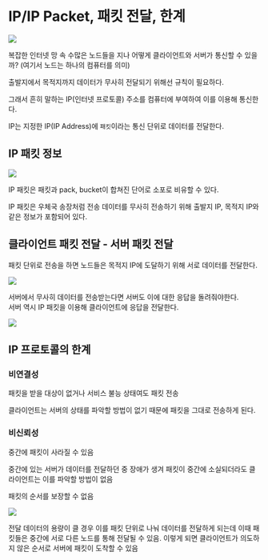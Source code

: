 # IP/IP Packet, 패킷 전달, 한계

![](https://velog.velcdn.com/images/mmmdo21/post/86e48148-c89b-4c89-a23b-63b94ebbcfb5/image.png)

복잡한 인터넷 망 속 수많은 노드들을 지나 어떻게 클라이언트와 서버가 통신할 수 있을까? (여기서 노드는 하나의 컴퓨터를 의미)
  
출발지에서 목적지까지 데이터가 무사히 전달되기 위해선 규칙이 필요하다.
  
그래서 흔히 말하는 IP(인터넷 프로토콜) 주소를 컴퓨터에 부여하여 이를 이용해 통신한다.
  
IP는 지정한 IP(IP Address)에 `패킷`이라는 통신 단위로 데이터를 전달한다.

## IP 패킷 정보

![](https://velog.velcdn.com/images/mmmdo21/post/6bca6ce8-07a2-4b44-af75-880d22880145/image.png)

IP 패킷은 패킷과 pack, bucket이 합쳐진 단어로 소포로 비유할 수 있다.  
  
IP 패킷은 우체국 송장처럼 전송 데이터를 무사히 전송하기 위해 출발지 IP, 목적지 IP와 같은 정보가 포함되어 있다.

## 클라이언트 패킷 전달 - 서버 패킷 전달

패킷 단위로 전송을 하면 노드들은 목적지 IP에 도달하기 위해 서로 데이터를 전달한다.

![](https://velog.velcdn.com/images/mmmdo21/post/7463ee3b-4eb1-447c-9d69-36337ebb4c49/image.png)

서버에서 무사히 데이터를 전송받는다면 서버도 이에 대한 응답을 돌려줘야한다.  
서버 역시 IP 패킷을 이용해 클라이언트에 응답을 전달한다.

![](https://velog.velcdn.com/images/mmmdo21/post/7e4dde6d-c554-4f33-b2a9-8369a2885bd3/image.png)

## IP 프로토콜의 한계

### 비연결성
패킷을 받을 대상이 없거나 서비스 불능 상태여도 패킷 전송
  
클라이언트는 서버의 상태를 파악할 방법이 없기 때문에 패킷을 그대로 전송하게 된다.

### 비신뢰성
중간에 패킷이 사라질 수 있음
  
중간에 있는 서버가 데이터를 전달하던 중 장애가 생겨 패킷이 중간에 소실되더라도 클라이언트는 이를 파악할 방법이 없음
  
패킷의 순서를 보장할 수 없음

![](https://velog.velcdn.com/images/mmmdo21/post/4351e802-7d18-4a15-adf0-659c94602c1a/image.png)

전달 데이터의 용량이 클 경우 이를 패킷 단위로 나눠 데이터를 전달하게 되는데 이때 패킷들은 중간에 서로 다른 노드를 통해 전달될 수 있음. 이렇게 되면 클라이언트가 의도하지 않은 순서로 서버에 패킷이 도착할 수 있음
